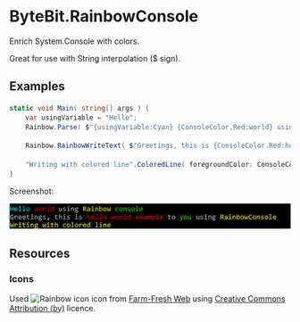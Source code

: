 # ByteBit.RainbowConsole

Enrich System.Console with colors.

Great for use with String interpolation ($ sign).

## Examples

```csharp
static void Main( string[] args ) {
	var usingVariable = "Hello";
	Rainbow.Parse( $"{usingVariable:Cyan} {ConsoleColor.Red:world} using {ConsoleColor.Yellow:Rainbow} {ConsoleColor.Green:console}" ).RainbowWriteParsedText();

	Rainbow.RainbowWriteText( $"Greetings, this is {ConsoleColor.Red:hello world example} to {ConsoleColor.Green:you} using {nameof( ByteBit.RainbowConsole ):yellow}" );

	"Writing with colored line".ColoredLine( foregroundColor: ConsoleColor.Yellow );
}
```

Screenshot:

![screenshot](wiki/img/screenshot.png)

## Resources



### Icons

Used ![Rainbow icon](https://findicons.com/files/icons/1588/farm_fresh_web/32/rainbow.png) icon from [Farm-Fresh Web](https://findicons.com/icon/164576/rainbow#) using [Creative Commons Attribution (by)](https://creativecommons.org/licenses/by/3.0/) licence.